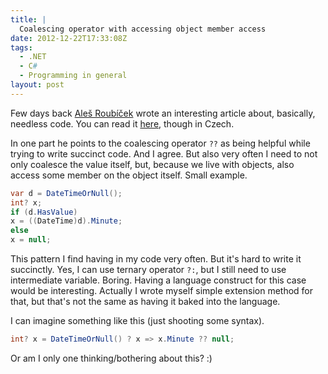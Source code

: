```yaml
---
title: |
  Coalescing operator with accessing object member access
date: 2012-12-22T17:33:08Z
tags:
  - .NET
  - C#
  - Programming in general
layout: post
---
```

Few days back [Aleš Roubíček][1] wrote an interesting article about, basically, needless code. You can read it [here][2], though in Czech.

In one part he points to the coalescing operator `??` as being helpful while trying to write succinct code. And I agree. But also very often I need to not only coalesce the value itself, but, because we live with objects,  also access some member on the object itself. Small example.

```csharp
var d = DateTimeOrNull();
int? x;
if (d.HasValue)
x = ((DateTime)d).Minute;
else
x = null;
```

This pattern I find having in my code very often. But it's hard to write it succinctly. Yes, I can use ternary operator `?:`, but I still need to use intermediate variable. Boring. Having a language construct for this case would be interesting. Actually I wrote myself simple extension method for that, but that's not the same as having it baked into the language.

I can imagine something like this (just shooting some syntax).

```csharp
int? x = DateTimeOrNull() ? x => x.Minute ?? null;
```

Or am I only one thinking/bothering about this? :)

[1]: http://rarous.net
[2]: http://rarous.net/weblog/361-nepiste-zbytecny-kod.aspx